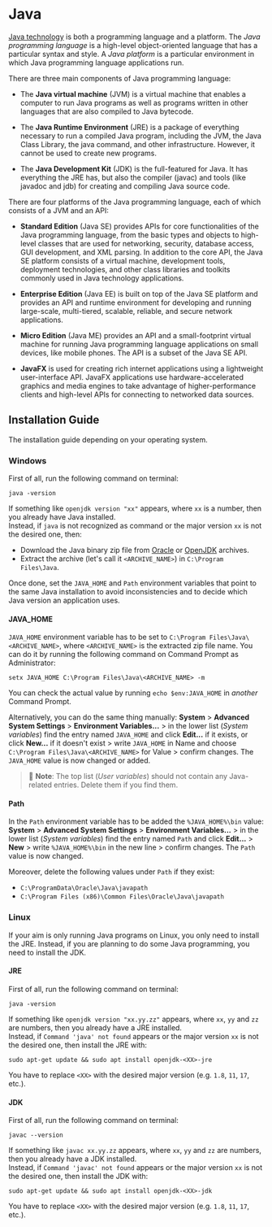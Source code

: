 
# Java

[Java technology](https://docs.oracle.com/javaee/6/firstcup/doc/gkhoy.html "Official source of Java informations") is both a programming language and a platform. The *Java programming language* is a high-level object-oriented language that has a particular syntax and style. A *Java platform* is a particular environment in which Java programming language applications run.<br>

There are three main components of Java programming language:

- The **Java virtual machine** (JVM) is a virtual machine that enables a computer to run Java programs as well as programs written in other languages that are also compiled to Java bytecode.

- The **Java Runtime Environment** (JRE) is a package of everything necessary to run a compiled Java program, including the JVM, the Java Class Library, the java command, and other infrastructure. However, it cannot be used to create new programs.

- The **Java Development Kit** (JDK) is the full-featured for Java. It has everything the JRE has, but also the compiler (javac) and tools (like javadoc and jdb) for creating and compiling Java source code.

There are four platforms of the Java programming language, each of which consists of a JVM and an API:

- **Standard Edition** (Java SE) provides APIs for core functionalities of the Java programming language, from the basic types and objects to high-level classes that are used for networking, security, database access, GUI development, and XML parsing. In addition to the core API, the Java SE platform consists of a virtual machine, development tools, deployment technologies, and other class libraries and toolkits commonly used in Java technology applications.

- **Enterprise Edition** (Java EE) is built on top of the Java SE platform and provides an API and runtime environment for developing and running large-scale, multi-tiered, scalable, reliable, and secure network applications.

- **Micro Edition** (Java ME) provides an API and a small-footprint virtual machine for running Java programming language applications on small devices, like mobile phones. The API is a subset of the Java SE API.

- **JavaFX** is used for creating rich internet applications using a lightweight user-interface API. JavaFX applications use hardware-accelerated graphics and media engines to take advantage of higher-performance clients and high-level APIs for connecting to networked data sources.

## Installation Guide

The installation guide depending on your operating system.

### Windows

First of all, run the following command on terminal:
```
java -version
```
If something like `openjdk version "xx"` appears, where `xx` is a number, then you already have Java installed.<br>
Instead, if `java` is not recognized as command or the major version `xx` is not the desired one, then:
- Download the Java binary zip file from [Oracle](https://www.oracle.com/java/technologies/downloads/archive/ "Oracle Java archive") or [OpenJDK](https://jdk.java.net/archive/ "OpenJDK Java archive") archives.
- Extract the archive (let's call it `<ARCHIVE_NAME>`) in `C:\Program Files\Java`.

Once done, set the `JAVA_HOME` and `Path` environment variables that point to the same Java installation to avoid inconsistencies and to decide which Java version an application uses.

#### JAVA_HOME

`JAVA_HOME` environment variable has to be set to `C:\Program Files\Java\<ARCHIVE_NAME>`, where `<ARCHIVE_NAME>` is the extracted zip file name. You can do it by running the following command on Command Prompt as Administrator:
```
setx JAVA_HOME C:\Program Files\Java\<ARCHIVE_NAME> -m
```
You can check the actual value by running `echo $env:JAVA_HOME` in *another* Command Prompt.<br>

Alternatively, you can do the same thing manually: **System** > **Advanced System Settings** > **Environment Variables...** > in the lower list (*System variables*) find the entry named `JAVA_HOME` and click **Edit...** if it exists, or click **New...** if it doesn't exist > write `JAVA_HOME` in Name and choose `C:\Program Files\Java\<ARCHIVE_NAME>` for Value > confirm changes. The `JAVA_HOME` value is now changed or added.

> :pencil: **Note**: The top list (*User variables*) should not contain any Java-related entries. Delete them if you find them.

#### Path

In the `Path` environment variable has to be added the `%JAVA_HOME%\bin` value: **System** > **Advanced System Settings** > **Environment Variables...** > in the lower list (*System variables*) find the entry named `Path` and click **Edit...** > **New** > write `%JAVA_HOME%\bin` in the new line > confirm changes. The `Path` value is now changed.

Moreover, delete the following values under `Path` if they exist:
- `C:\ProgramData\Oracle\Java\javapath`
- `C:\Program Files (x86)\Common Files\Oracle\Java\javapath`

### Linux

If your aim is only running Java programs on Linux, you only need to install the JRE. Instead, if you are planning to do some Java programming, you need to install the JDK. 

#### JRE

First of all, run the following command on terminal:
```
java -version
```
If something like `openjdk version "xx.yy.zz"` appears, where `xx`, `yy` and `zz` are numbers, then you already have a JRE installed.<br>
Instead, if `Command 'java' not found` appears or the major version `xx` is not the desired one, then install the JRE with:
```
sudo apt-get update && sudo apt install openjdk-<XX>-jre
```
You have to replace `<XX>` with the desired major version (e.g. `1.8`, `11`, `17`, etc.).

#### JDK

First of all, run the following command on terminal:
```
javac --version
```
If something like `javac xx.yy.zz` appears, where `xx`, `yy` and `zz` are numbers, then you already have a JDK installed.<br>
Instead, if `Command 'javac' not found` appears or the major version `xx` is not the desired one, then install the JDK with:
```
sudo apt-get update && sudo apt install openjdk-<XX>-jdk
```
You have to replace `<XX>` with the desired major version (e.g. `1.8`, `11`, `17`, etc.).
